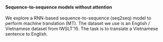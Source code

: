 #### Sequence-to-sequence models without attention

We explore a RNN-based sequence-to-sequence (seq2seq) model to perform machine translation (MT).
The dataset we use is an English / Vietnamese dataset from IWSLT'15. The task is to translate a Vietnamese sentence to English.
